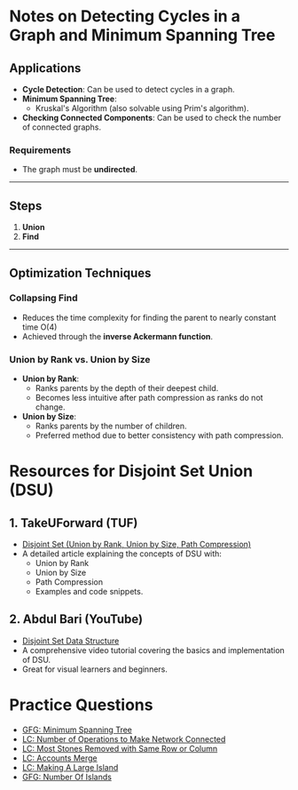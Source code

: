 # Notes on Detecting Cycles in a Graph and Minimum Spanning Tree

## Applications
- **Cycle Detection**: Can be used to detect cycles in a graph.
- **Minimum Spanning Tree**: 
  - Kruskal's Algorithm (also solvable using Prim's algorithm).
- **Checking Connected Components**: Can be used to check the number of connected graphs.

### Requirements
- The graph must be **undirected**.

---

## Steps
1. **Union**
2. **Find**

---

## Optimization Techniques

### Collapsing Find
- Reduces the time complexity for finding the parent to nearly constant time O(4)
- Achieved through the **inverse Ackermann function**.

### Union by Rank vs. Union by Size
- **Union by Rank**:
  - Ranks parents by the depth of their deepest child.
  - Becomes less intuitive after path compression as ranks do not change.
- **Union by Size**:
  - Ranks parents by the number of children.
  - Preferred method due to better consistency with path compression.

# Resources for Disjoint Set Union (DSU)

## 1. TakeUForward (TUF)
- [Disjoint Set (Union by Rank, Union by Size, Path Compression)](https://takeuforward.org/data-structure/disjoint-set-union-by-rank-union-by-size-path-compression-g-46/)  
- A detailed article explaining the concepts of DSU with:
  - Union by Rank
  - Union by Size
  - Path Compression
  - Examples and code snippets.

## 2. Abdul Bari (YouTube)
- [Disjoint Set Data Structure](https://youtu.be/wU6udHRIkcc?si=D7JSlRKqhCM3a7pc)  
- A comprehensive video tutorial covering the basics and implementation of DSU.
- Great for visual learners and beginners.

# Practice Questions
- [GFG: Minimum Spanning Tree](https://www.geeksforgeeks.org/problems/minimum-spanning-tree/1)
- [LC: Number of Operations to Make Network Connected](https://leetcode.com/problems/number-of-operations-to-make-network-connected/)
- [LC: Most Stones Removed with Same Row or Column](https://leetcode.com/problems/most-stones-removed-with-same-row-or-column/description/)
- [LC: Accounts Merge](https://leetcode.com/problems/accounts-merge/description/)
- [LC: Making A Large Island](https://leetcode.com/problems/making-a-large-island/description/)
- [GFG: Number Of Islands](https://www.geeksforgeeks.org/problems/number-of-islands/1?utm_source=youtube&utm_medium=collab_striver_ytdescription&utm_campaign=number-of-islands)